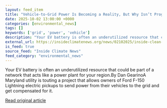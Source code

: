 ```yaml
---
layout: feed_item
title: "Vehicle-to-Grid Power Is Becoming a Reality, But Why Isn’t Progress Faster?"
date: 2025-10-02 13:00:00 +0000
categories: [environmental_news]
tags: []
keywords: ['grid', 'power', 'vehicle']
description: "Your EV battery is often an underutilized resource that could be part of a network that acts like a power plant for your region"
external_url: https://insideclimatenews.org/news/02102025/inside-clean-energy-vehicle-to-grid-power/
is_feed: true
source_feed: "Inside Climate News"
feed_category: "environmental_news"
---
```


Your EV battery is often an underutilized resource that could be part of a network that acts like a power plant for your region.By Dan GearinoA Maryland utility is touting a project that allows owners of Ford F-150 Lightning electric pickups to send power from their vehicles to the grid and get compensated for it.

[Read original article](https://insideclimatenews.org/news/02102025/inside-clean-energy-vehicle-to-grid-power/)
